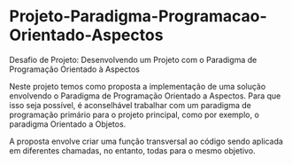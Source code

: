 # Projeto-Paradigma-Programacao-Orientado-Aspectos
Desafio de Projeto: Desenvolvendo um Projeto com o Paradigma de Programação Orientado à Aspectos


Neste projeto temos como proposta a implementação de uma solução envolvendo o Paradigma de Programação Orientado a Aspectos. Para que isso seja possível, é aconselhável trabalhar com um paradigma de programação primário para o projeto principal, como por exemplo, o paradigma Orientado a Objetos.

A proposta envolve criar uma função transversal ao código sendo aplicada em diferentes chamadas, no entanto, todas para o mesmo objetivo.
